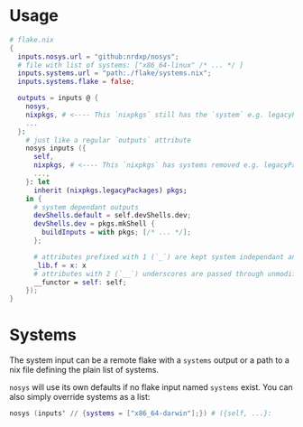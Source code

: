 # Usage

```nix
# flake.nix
{
  inputs.nosys.url = "github:nrdxp/nosys";
  # file with list of systems: ["x86_64-linux" /* ... */ ]
  inputs.systems.url = "path:./flake/systems.nix";
  inputs.systems.flake = false;

  outputs = inputs @ {
    nosys,
    nixpkgs, # <---- This `nixpkgs` still has the `system` e.g. legacyPackages.${system}.zlib
    ...
  }:
    # just like a regular `outputs` attribute
    nosys inputs ({
      self,
      nixpkgs, # <---- This `nixpkgs` has systems removed e.g. legacyPackages.zlib
      ...,
    }: let
      inherit (nixpkgs.legacyPackages) pkgs;
    in {
      # system dependant outputs
      devShells.default = self.devShells.dev;
      devShells.dev = pkgs.mkShell {
        buildInputs = with pkgs; [/* ... */];
      };

      # attributes prefixed with 1 (`_`) are kept system independant and the leading `_` is removed
      _lib.f = x: x
      # attributes with 2 (`__`) underscores are passed through unmodified
      __functor = self: self;
    });
}
```

# Systems

The system input can be a remote flake with a `systems` output or a path to a nix file defining the
plain list of systems.

`nosys` will use its own defaults if no flake input named `systems` exist. You can also
simply override systems as a list:
```nix
nosys (inputs' // {systems = ["x86_64-darwin"];}) # ({self, ...}:
```
